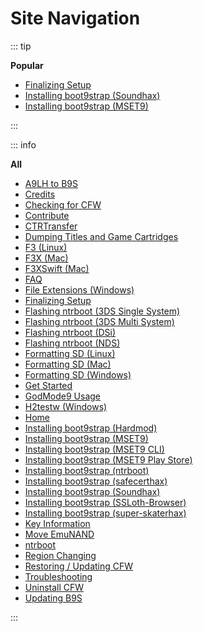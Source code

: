 # Site Navigation

::: tip

**Popular**

+ [Finalizing Setup](finalizing-setup)
+ [Installing boot9strap (Soundhax)](installing-boot9strap-(soundhax))
+ [Installing boot9strap (MSET9)](installing-boot9strap-(mset9))

:::


::: info

**All**

+ [A9LH to B9S](a9lh-to-b9s)
+ [Credits](credits)
+ [Checking for CFW](checking-for-cfw)
+ [Contribute](contribute)
+ [CTRTransfer](ctrtransfer)
+ [Dumping Titles and Game Cartridges](dumping-titles-and-game-cartridges)
+ [F3 (Linux)](f3-(linux))
+ [F3X (Mac)](f3x-(mac))
+ [F3XSwift (Mac)](f3xswift-(mac))
+ [FAQ](faq)
+ [File Extensions (Windows)](file-extensions-(windows))
+ [Finalizing Setup](finalizing-setup)
+ [Flashing ntrboot (3DS Single System)](flashing-ntrboot-(3ds-single-system))
+ [Flashing ntrboot (3DS Multi System)](flashing-ntrboot-(3ds-multi-system))
+ [Flashing ntrboot (DSi)](flashing-ntrboot-(dsi))
+ [Flashing ntrboot (NDS)](flashing-ntrboot-(nds))
+ [Formatting SD (Linux)](formatting-sd-(linux))
+ [Formatting SD (Mac)](formatting-sd-(mac))
+ [Formatting SD (Windows)](formatting-sd-(windows))
+ [Get Started](get-started)
+ [GodMode9 Usage](godmode9-usage)
+ [H2testw (Windows)](h2testw-(windows))
+ [Home](/)
+ [Installing boot9strap (Hardmod)](installing-boot9strap-(hardmod))
+ [Installing boot9strap (MSET9)](installing-boot9strap-(mset9))
+ [Installing boot9strap (MSET9 CLI)](installing-boot9strap-(mset9-cli))
+ [Installing boot9strap (MSET9 Play Store)](installing-boot9strap-(mset9-play-store))
+ [Installing boot9strap (ntrboot)](installing-boot9strap-(ntrboot))
+ [Installing boot9strap (safecerthax)](installing-boot9strap-(safecerthax))
+ [Installing boot9strap (Soundhax)](installing-boot9strap-(soundhax))
+ [Installing boot9strap (SSLoth-Browser)](installing-boot9strap-(ssloth-browser))
+ [Installing boot9strap (super-skaterhax)](installing-boot9strap-(super-skaterhax))
+ [Key Information](key-information)
+ [Move EmuNAND](move-emunand)
+ [ntrboot](ntrboot)
+ [Region Changing](region-changing)
+ [Restoring / Updating CFW](restoring-updating-cfw)
+ [Troubleshooting](troubleshooting)
+ [Uninstall CFW](uninstall-cfw)
+ [Updating B9S](updating-b9s)

:::

